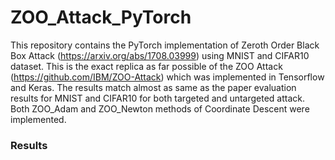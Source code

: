 # ZOO_Attack_PyTorch
This repository contains the PyTorch implementation of Zeroth Order Black Box Attack (https://arxiv.org/abs/1708.03999) using MNIST and CIFAR10 dataset. This is the exact replica as far possible of the ZOO Attack (https://github.com/IBM/ZOO-Attack) which was implemented in Tensorflow and Keras. The results match almost as same as the paper evaluation results for MNIST and CIFAR10 for both targeted and untargeted attack. Both ZOO_Adam and ZOO_Newton methods of Coordinate Descent were implemented.

### Results

